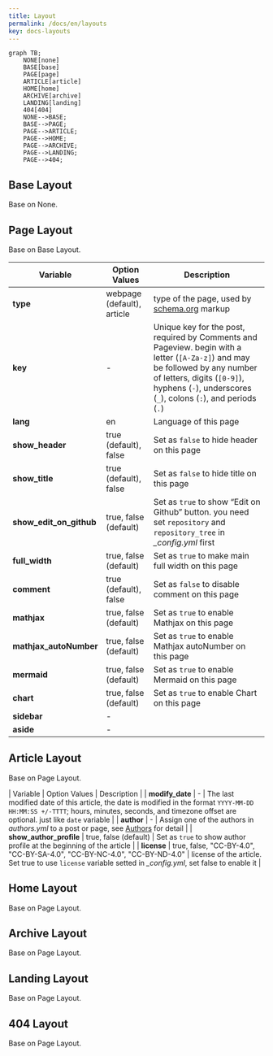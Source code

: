 ```yaml
---
title: Layout
permalink: /docs/en/layouts
key: docs-layouts
---
```


```mermaid
graph TB;
    NONE[none]
    BASE[base]
    PAGE[page]
    ARTICLE[article]
    HOME[home]
    ARCHIVE[archive]
    LANDING[landing]
    404[404]
    NONE-->BASE;
    BASE-->PAGE;
    PAGE-->ARTICLE;
    PAGE-->HOME;
    PAGE-->ARCHIVE;
    PAGE-->LANDING;
    PAGE-->404;
```

## Base Layout

Base on None.

## Page Layout

Base on Base Layout.

| Variable          | Option Values         | Description |
| ---               | ---                   | ---         |
| **type**          | webpage (default), article | type of the page, used by [schema.org](https://schema.org/) markup |
| **key**           | -                     | Unique key for the post, required by Comments and Pageview. begin with a letter (`[A-Za-z]`) and may be followed by any number of letters, digits (`[0-9]`), hyphens (`-`), underscores (`_`), colons (`:`), and periods (`.`) |
| **lang**          | en                    | Language of this page |
| **show_header**   | true (default), false | Set as `false` to hide header on this page |
| **show_title**    | true (default), false | Set as `false` to hide title on this page |
| **show_edit_on_github** | true, false (default) | Set as `true` to show “Edit on Github” button. you need set `repository` and `repository_tree` in *_config.yml* first |
| **full_width**    | true, false (default) | Set as `true` to make main full width on this page |
| **comment**       | true (default), false | Set as `false` to disable comment on this page |
| **mathjax**       | true, false (default) | Set as `true` to enable Mathjax on this page |
| **mathjax_autoNumber** | true, false (default) | Set as `true` to enable Mathjax autoNumber on this page |
| **mermaid**       | true, false (default) | Set as `true` to enable Mermaid on this page |
| **chart**         | true, false (default) | Set as `true` to enable Chart on this page|
| **sidebar**       | -                     | |
| **aside**         | -                     | |

## Article Layout

Base on Page Layout.

| Variable          | Option Values         | Description |
| **modify_date**   | -                     | The last modified date of this article, the date is modified in the format `YYYY-MM-DD HH:MM:SS +/-TTTT`; hours, minutes, seconds, and timezone offset are optional. just like `date` variable |
| **author** | - | Assign one of the authors in *authors.yml* to a post or page, see [Authors](https://tianqi.name/jekyll-TeXt-theme/docs/en/authors) for detail |
| **show_author_profile** | true, false (default) | Set as `true` to show author profile at the beginning of the article |
| **license**       | true, false, "CC-BY-4.0", "CC-BY-SA-4.0", "CC-BY-NC-4.0", "CC-BY-ND-4.0" | license of the article. Set true to use `license` variable setted in *_config.yml*, set false to enable it |

## Home Layout

Base on Page Layout.

## Archive Layout

Base on Page Layout.

## Landing Layout

Base on Page Layout.

## 404 Layout

Base on Page Layout.